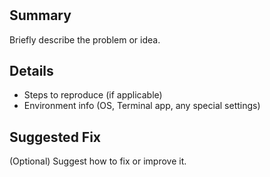 # <!-- 📝 Issue Template -->

## Summary

Briefly describe the problem or idea.

## Details

- Steps to reproduce (if applicable)
- Environment info (OS, Terminal app, any special settings)

## Suggested Fix

(Optional) Suggest how to fix or improve it.

<!-- Thank you for contributing to zsh-github-dark! 🚀 -->

